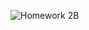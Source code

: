 ![Homework 2B](https://github.com/SmayanaReddy/SEGroup39/actions/workflows/python-app.yml/badge.svg)

